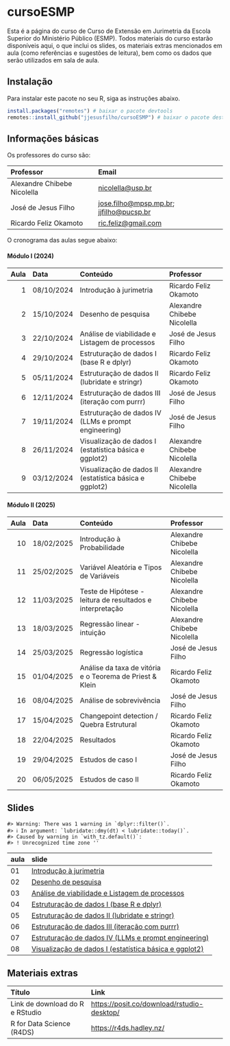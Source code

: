 
<!-- README.md is generated from README.Rmd. Please edit that file -->

# cursoESMP

Esta é a página do curso de Curso de Extensão em Jurimetria da Escola
Superior do Ministério Público (ESMP). Todos materiais do curso estarão
disponíveis aqui, o que inclui os slides, os materiais extras
mencionados em aula (como referências e sugestões de leitura), bem como
os dados que serão utilizados em sala de aula.

## Instalação

Para instalar este pacote no seu R, siga as instruções abaixo.

``` r
install.packages("remotes") # baixar o pacote devtools
remotes::install_github("jjesusfilho/cursoESMP") # baixar o pacote deste curso
```

## Informações básicas

Os professores do curso são:

| Professor                   | Email                                       |
|:----------------------------|:--------------------------------------------|
| Alexandre Chibebe Nicolella | <nicolella@usp.br>                          |
| José de Jesus Filho         | <jose.filho@mpsp.mp.br>; <jjfilho@pucsp.br> |
| Ricardo Feliz Okamoto       | <ric.feliz@gmail.com>                       |

O cronograma das aulas segue abaixo:

#### Módulo I (2024)

| Aula | Data | Conteúdo | Professor |
|---:|:---|:---|:---|
| 1 | 08/10/2024 | Introdução à jurimetria | Ricardo Feliz Okamoto |
| 2 | 15/10/2024 | Desenho de pesquisa | Alexandre Chibebe Nicolella |
| 3 | 22/10/2024 | Análise de viabilidade e Listagem de processos | José de Jesus Filho |
| 4 | 29/10/2024 | Estruturação de dados I (base R e dplyr) | Ricardo Feliz Okamoto |
| 5 | 05/11/2024 | Estruturação de dados II (lubridate e stringr) | Ricardo Feliz Okamoto |
| 6 | 12/11/2024 | Estruturação de dados III (iteração com purrr) | José de Jesus Filho |
| 7 | 19/11/2024 | Estruturação de dados IV (LLMs e prompt engineering) | José de Jesus Filho |
| 8 | 26/11/2024 | Visualização de dados I (estatística básica e ggplot2) | Alexandre Chibebe Nicolella |
| 9 | 03/12/2024 | Visualização de dados II (estatística básica e ggplot2) | Alexandre Chibebe Nicolella |

#### Módulo II (2025)

| Aula | Data | Conteúdo | Professor |
|---:|:---|:---|:---|
| 10 | 18/02/2025 | Introdução à Probabilidade | Alexandre Chibebe Nicolella |
| 11 | 25/02/2025 | Variável Aleatória e Tipos de Variáveis | Alexandre Chibebe Nicolella |
| 12 | 11/03/2025 | Teste de Hipótese - leitura de resultados e interpretação | Alexandre Chibebe Nicolella |
| 13 | 18/03/2025 | Regressão linear - intuição | Alexandre Chibebe Nicolella |
| 14 | 25/03/2025 | Regressão logística | José de Jesus Filho |
| 15 | 01/04/2025 | Análise da taxa de vitória e o Teorema de Priest & Klein | Ricardo Feliz Okamoto |
| 16 | 08/04/2025 | Análise de sobrevivência | José de Jesus Filho |
| 17 | 15/04/2025 | Changepoint detection / Quebra Estrutural | Ricardo Feliz Okamoto |
| 18 | 22/04/2025 | Resultados | Ricardo Feliz Okamoto |
| 19 | 29/04/2025 | Estudos de caso I | José de Jesus Filho |
| 20 | 06/05/2025 | Estudos de caso II | Ricardo Feliz Okamoto |

## Slides

    #> Warning: There was 1 warning in `dplyr::filter()`.
    #> ℹ In argument: `lubridate::dmy(dt) < lubridate::today()`.
    #> Caused by warning in `with_tz.default()`:
    #> ! Unrecognized time zone ''

| aula | slide |
|:---|:---|
| 01 | [Introdução à jurimetria](https://raw.githubusercontent.com/jjesusfilho/cursoESMP/main/inst/slides/a01.pdf) |
| 02 | [Desenho de pesquisa](https://raw.githubusercontent.com/jjesusfilho/cursoESMP/main/inst/slides/DesenhoPesquisa.zip) |
| 03 | [Análise de viabilidade e Listagem de processos](https://jjesusfilho.github.io/cursoESMP/inst/slides/aula_3_analise_de_viabilidade) |
| 04 | [Estruturação de dados I (base R e dplyr)](https://rcfeliz.quarto.pub/cursoesmp-a04/) |
| 05 | [Estruturação de dados II (lubridate e stringr)](https://rcfeliz.quarto.pub/cursoesmp-a05/) |
| 06 | [Estruturação de dados III (iteração com purrr)](https://jjesusfilho.github.io/cursoESMP/inst/slides/aula_6_iteracao_com_purrr) |
| 07 | [Estruturação de dados IV (LLMs e prompt engineering)](https://jjesusfilho.github.io/cursoESMP/inst/slides/aula_6_iteracao_com_purrr) |
| 08 | [Visualização de dados I (estatística básica e ggplot2)](https://anicolella.github.io/jurimetria/) |

## Materiais extras

| Título | Link |
|:---|:---|
| Link de download do R e RStudio | <https://posit.co/download/rstudio-desktop/> |
| R for Data Science (R4DS) | <https://r4ds.hadley.nz/> |
